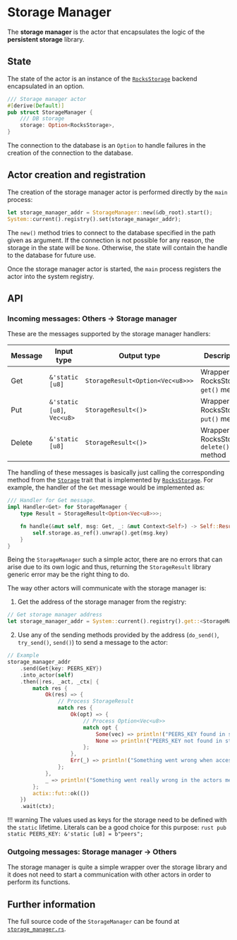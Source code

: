 # Storage Manager

The __storage manager__ is the actor that encapsulates the logic of the __persistent storage__
library. 

## State

The state of the actor is an instance of the [`RocksStorage`][rocks] backend encapsulated in an
option.

```rust
/// Storage manager actor
#[derive(Default)]
pub struct StorageManager {
    /// DB storage
    storage: Option<RocksStorage>,
}
```

The connection to the database is an `Option` to handle failures in the creation of the connection
to the database.

## Actor creation and registration

The creation of the storage manager actor is performed directly by the `main` process:

```rust
let storage_manager_addr = StorageManager::new(&db_root).start();
System::current().registry().set(storage_manager_addr);
```

The `new()` method tries to connect to the database specified in the path given as argument. If the
connection is not possible for any reason, the storage in the state will be `None`. Otherwise, the
state will contain the handle to the database for future use.

Once the storage manager actor is started, the `main` process registers the actor into the system
registry.

## API
 
### Incoming messages: Others -> Storage manager
 
These are the messages supported by the storage manager handlers:

| Message   | Input type                                | Output type                           | Description                               |
|-----------|-------------------------------------------|---------------------------------------|-------------------------------------------|
| Get       | `&'static [u8]`                           | `StorageResult<Option<Vec<u8>>>`      | Wrapper to RocksStorage `get()` method    |
| Put       | `&'static [u8]`, `Vec<u8>`                | `StorageResult<()>`                   | Wrapper to RocksStorage `put()` method    |
| Delete    | `&'static [u8]`                           | `StorageResult<()>`                   | Wrapper to RocksStorage `delete()` method |

The handling of these messages is basically just calling the corresponding method from the [`Storage`][storage]
trait that is implemented by [`RocksStorage`][rocks]. For example, the handler of the `Get` message
would be implemented as:

```rust
/// Handler for Get message.
impl Handler<Get> for StorageManager {
    type Result = StorageResult<Option<Vec<u8>>>;

    fn handle(&mut self, msg: Get, _: &mut Context<Self>) -> Self::Result {
        self.storage.as_ref().unwrap().get(msg.key)
    }
}
```

Being the `StorageManager` such a simple actor, there are no errors that can arise due to its own
logic and thus, returning the `StorageResult` library generic error may be the right thing to do.

The way other actors will communicate with the storage manager is:

1. Get the address of the storage manager from the registry:
```rust
// Get storage manager address
let storage_manager_addr = System::current().registry().get::<StorageManager>();
```

2. Use any of the sending methods provided by the address (`do_send()`, `try_send()`, `send()`) to
send a message to the actor:
```rust
// Example 
storage_manager_addr
    .send(Get{key: PEERS_KEY})
    .into_actor(self)
    .then(|res, _act, _ctx| {
        match res {
            Ok(res) => {
                // Process StorageResult
                match res {
                    Ok(opt) => {
                        // Process Option<Vec<u8>>
                        match opt {
                            Some(vec) => println!("PEERS_KEY found in storage, value: {:?}", vec),
                            None => println!("PEERS_KEY not found in storage")
                        };
                    },
                    Err(_) => println!("Something went wrong when accessing the storage")
                };
            },
            _ => println!("Something went really wrong in the actors message passing")
        };
        actix::fut::ok(())
    })
    .wait(ctx);
```

!!! warning
    The values used as keys for the storage need to be defined with the `static` lifetime.
    Literals can be a good choice for this purpose:
    ```rust
    pub static PEERS_KEY: &'static [u8] = b"peers";
    ```

### Outgoing messages: Storage manager -> Others

The storage manager is quite a simple wrapper over the storage library and it does not need to
start a communication with other actors in order to perform its functions.

## Further information
The full source code of the `StorageManager` can be found at [`storage_manager.rs`][storage_manager].

[storage_manager]: https://github.com/witnet/witnet-rust/blob/master/core/src/actors/storage_manager.rs
[storage]: https://github.com/witnet/witnet-rust/blob/master/storage/src/storage.rs
[rocks]: https://github.com/witnet/witnet-rust/blob/master/storage/src/backends/rocks.rs
